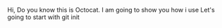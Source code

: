 Hi, Do you know this is Octocat. 
I am going to show you how i use
Let's going to start with git init